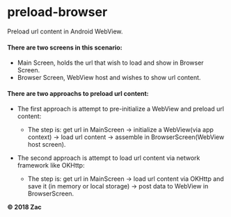 # preload-browser
Preload url content in Android WebView.

#### There are two screens in this scenario:
+ Main Screen, holds the url that wish to load and show in Browser Screen. 
+ Browser Screen, WebView host and wishes to show url content.

#### There are two approachs to preload url content:
+ The first approach is attempt to pre-initialize a WebView and preload url content:
  - The step is: get url in MainScreen -> initialize a WebView(via app context) -> load url content -> assemble in BrowserScreen(WebView host screen).

+ The second approach is attempt to load url content via network framework like OKHttp:
  - The step is: get url in MainScreen -> load url content via OKHttp and save it (in memory or local storage) -> post data to WebView in BrowserScreen.

**© 2018 Zac**

